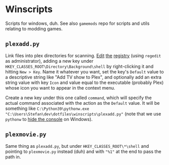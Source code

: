 # Winscripts

Scripts for windows, duh.
See also `gamemods` repo for scripts and utils relating to modding games.

## `plexadd.py`

Link files into plex directories for scanning.
[Edit](https://www.youtube.com/watch?v=oNBS162khf8)
[the](https://thegeekpage.com/add-any-program-to-right-click-context-menu/)
[registry](https://www.youtube.com/watch?v=jS2LuG1p8Vw)
(using `regedit` as administrator), adding a new key
under `HKEY_CLASSES_ROOT\Directory\Background\shell` by right-clicking it
and hitting `New > Key`.
Name it whatever you want, set the key's `Default` value to a descriptive
string like "Add TV show to Plex", and optionally add an extra string value
with key `Icon` and value equal to the executable (probably Plex) whose
icon you want to appear in the context menu.

Create a new key under this one called `command`, which will specify the
actual command associated with the action as the `Default` value.
It will be something like
`C:\Python39\pythonw.exe "C:\Users\Stefan\dev\dotfiles\winscripts\plexadd.py"`
(note that we use `pythonw` to
[hide the console](https://stackoverflow.com/questions/764631/how-to-hide-console-window-in-python)
on Windows).

## `plexmovie.py`

Same thing as `plexadd.py`, but under `HKEY_CLASSES_ROOT\*\shell` and pointing to `plexmovie.py` instead (duh) and with `"%1"` at the end to pass the path in.